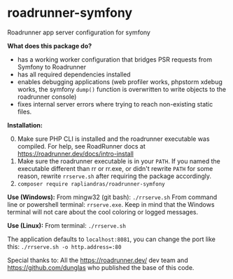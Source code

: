 # roadrunner-symfony
Roadrunner app server configuration for symfony

**What does this package do?**
* has a working worker configuration that bridges PSR requests from Symfony to Roadrunner
* has all required dependencies installed
* enables debugging applications (web profiler works, phpstorm xdebug works, the symfony `dump()` function is overwritten to write objects to the roadrunner console)
* fixes internal server errors where trying to reach non-existing static files.

**Installation:**

 0. Make sure PHP CLI is installed and the roadrunner executable was compiled. For help, see RoadRunner docs at https://roadrunner.dev/docs/intro-install
 1. Make sure the roadrunner executable is in your `PATH`. If you named the executable different than rr or rr.exe, or didn't rewrite `PATH` for some reason, rewrite `rrserve.sh` after requiring the package accordingly.
 2. `composer require rapliandras/roadrunner-symfony`

**Use (Windows):**
From mingw32 (git bash): `./rrserve.sh` From command line or powershell terminal: `rrserve.exe`. Keep in mind that the Windows terminal will not care about the cool coloring or logged messages.

**Use (Linux):**
From terminal: `./rrserve.sh`

The application defaults to `localhost:8081`, you can change the port like this: `./rrserve.sh -o http.address=:80`

Special thanks to:
All the https://roadrunner.dev/ dev team and
https://github.com/dunglas who published the base of this code.
